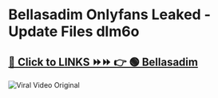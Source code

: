 
 # Bellasadim Onlyfans Leaked - Update Files dlm6o

## <h2><a href="https://clipsfans.com/Bellasadim&ref=git">🔗 Click to LINKS ⏩⏩ 👉 🟢 Bellasadim </a></h2>

<a href="https://clipsfans.com/Bellasadim&ref=git" rel="nofollow" data-target="animated-image.originalLink"><img src="https://i.ibb.co.com/xMMVF88/686577567.gif" alt="Viral Video Original" style="max-width: 100%; display: inline-block;" data-target="animated-image.originalImage"></a>

